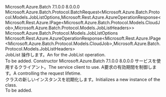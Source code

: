 <Type Name="JobListBatchRequest" FullName="Microsoft.Azure.Batch.Protocol.BatchRequests.JobListBatchRequest">
  <TypeSignature Language="C#" Value="public class JobListBatchRequest : Microsoft.Azure.Batch.Protocol.BatchRequest&lt;Microsoft.Azure.Batch.Protocol.Models.JobListOptions,Microsoft.Rest.Azure.AzureOperationResponse&lt;Microsoft.Rest.Azure.IPage&lt;Microsoft.Azure.Batch.Protocol.Models.CloudJob&gt;,Microsoft.Azure.Batch.Protocol.Models.JobListHeaders&gt;&gt;" />
  <TypeSignature Language="ILAsm" Value=".class public auto ansi beforefieldinit JobListBatchRequest extends Microsoft.Azure.Batch.Protocol.BatchRequest`2&lt;class Microsoft.Azure.Batch.Protocol.Models.JobListOptions, class Microsoft.Rest.Azure.AzureOperationResponse`2&lt;class Microsoft.Rest.Azure.IPage`1&lt;class Microsoft.Azure.Batch.Protocol.Models.CloudJob&gt;, class Microsoft.Azure.Batch.Protocol.Models.JobListHeaders&gt;&gt;" />
  <TypeSignature Language="DocId" Value="T:Microsoft.Azure.Batch.Protocol.BatchRequests.JobListBatchRequest" />
  <TypeSignature Language="VB.NET" Value="Public Class JobListBatchRequest&#xA;Inherits BatchRequest(Of JobListOptions, AzureOperationResponse(Of IPage(Of CloudJob), JobListHeaders))" />
  <TypeSignature Language="F#" Value="type JobListBatchRequest = class&#xA;    inherit BatchRequest&lt;JobListOptions, AzureOperationResponse&lt;IPage&lt;CloudJob&gt;, JobListHeaders&gt;&gt;" />
  <AssemblyInfo>
    <AssemblyName>Microsoft.Azure.Batch</AssemblyName>
    <AssemblyVersion>7.1.0.0</AssemblyVersion>
    <AssemblyVersion>8.0.0.0</AssemblyVersion>
  </AssemblyInfo>
  <Base>
    <BaseTypeName>Microsoft.Azure.Batch.Protocol.BatchRequest&lt;Microsoft.Azure.Batch.Protocol.Models.JobListOptions,Microsoft.Rest.Azure.AzureOperationResponse&lt;Microsoft.Rest.Azure.IPage&lt;Microsoft.Azure.Batch.Protocol.Models.CloudJob&gt;,Microsoft.Azure.Batch.Protocol.Models.JobListHeaders&gt;&gt;</BaseTypeName>
    <BaseTypeArguments>
      <BaseTypeArgument TypeParamName="TOptions">Microsoft.Azure.Batch.Protocol.Models.JobListOptions</BaseTypeArgument>
      <BaseTypeArgument TypeParamName="TResponse">Microsoft.Rest.Azure.AzureOperationResponse&lt;Microsoft.Rest.Azure.IPage&lt;Microsoft.Azure.Batch.Protocol.Models.CloudJob&gt;,Microsoft.Azure.Batch.Protocol.Models.JobListHeaders&gt;</BaseTypeArgument>
    </BaseTypeArguments>
  </Base>
  <Interfaces />
  <Docs>
    <summary>
            <span data-ttu-id="3fe74-101"><see cref="T:Microsoft.Azure.Batch.Protocol.IBatchRequest" /> JobList 操作します。</span><span class="sxs-lookup"><span data-stu-id="3fe74-101">An <see cref="T:Microsoft.Azure.Batch.Protocol.IBatchRequest" /> for the JobList operation.</span></span>
            </summary>
    <remarks>To be added.</remarks>
  </Docs>
  <Members>
    <Member MemberName=".ctor">
      <MemberSignature Language="C#" Value="public JobListBatchRequest (Microsoft.Azure.Batch.Protocol.BatchServiceClient serviceClient, System.Threading.CancellationToken cancellationToken);" />
      <MemberSignature Language="ILAsm" Value=".method public hidebysig specialname rtspecialname instance void .ctor(class Microsoft.Azure.Batch.Protocol.BatchServiceClient serviceClient, valuetype System.Threading.CancellationToken cancellationToken) cil managed" />
      <MemberSignature Language="DocId" Value="M:Microsoft.Azure.Batch.Protocol.BatchRequests.JobListBatchRequest.#ctor(Microsoft.Azure.Batch.Protocol.BatchServiceClient,System.Threading.CancellationToken)" />
      <MemberSignature Language="F#" Value="new Microsoft.Azure.Batch.Protocol.BatchRequests.JobListBatchRequest : Microsoft.Azure.Batch.Protocol.BatchServiceClient * System.Threading.CancellationToken -&gt; Microsoft.Azure.Batch.Protocol.BatchRequests.JobListBatchRequest" Usage="new Microsoft.Azure.Batch.Protocol.BatchRequests.JobListBatchRequest (serviceClient, cancellationToken)" />
      <MemberType>Constructor</MemberType>
      <AssemblyInfo>
        <AssemblyName>Microsoft.Azure.Batch</AssemblyName>
        <AssemblyVersion>7.1.0.0</AssemblyVersion>
        <AssemblyVersion>8.0.0.0</AssemblyVersion>
      </AssemblyInfo>
      <Parameters>
        <Parameter Name="serviceClient" Type="Microsoft.Azure.Batch.Protocol.BatchServiceClient" />
        <Parameter Name="cancellationToken" Type="System.Threading.CancellationToken" />
      </Parameters>
      <Docs>
        <param name="serviceClient"><span data-ttu-id="3fe74-102">サービスを使用するクライアント。</span><span class="sxs-lookup"><span data-stu-id="3fe74-102">The service client to use.</span></span></param>
        <param name="cancellationToken"><span data-ttu-id="3fe74-103">A<see cref="T:System.Threading.CancellationToken" />要求の有効期間を制御します。</span><span class="sxs-lookup"><span data-stu-id="3fe74-103">A <see cref="T:System.Threading.CancellationToken" /> controlling the request lifetime.</span></span></param>
        <summary>
            <span data-ttu-id="3fe74-104"><see cref="T:Microsoft.Azure.Batch.Protocol.BatchRequests.JobListBatchRequest" /> クラスの新しいインスタンスを初期化します。</span><span class="sxs-lookup"><span data-stu-id="3fe74-104">Initializes a new instance of the <see cref="T:Microsoft.Azure.Batch.Protocol.BatchRequests.JobListBatchRequest" /> class.</span></span>
            </summary>
        <remarks>To be added.</remarks>
      </Docs>
    </Member>
  </Members>
</Type>